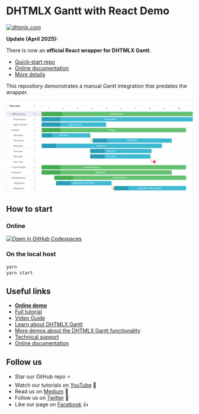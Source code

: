 # DHTMLX Gantt with React Demo

[![dhtmlx.com](https://img.shields.io/badge/made%20by-DHTMLX-blue)](https://dhtmlx.com/)

**Update (April 2025):**

There is now an **official React wrapper for DHTMLX Gantt**.

- [Quick-start repo](https://github.com/DHTMLX/react-gantt-quick-start)
- [Online documentation](https://docs.dhtmlx.com/gantt/web__react.html)
- [More details](https://dhtmlx.com/docs/products/dhtmlxGantt-for-React/)

This repository demonstrates a manual Gantt integration that predates the wrapper.

![DHTMLX Gantt with React Demo](https://raw.githubusercontent.com/DHTMLX/react-gantt-demo/master/gantt.png)

## How to start

### Online

[![Open in GitHub Codespaces](https://github.com/codespaces/badge.svg)](https://codespaces.new/DHTMLX/react-gantt-demo/) 

### On the local host 

```
yarn 
yarn start
```

## Useful links
- **[Online demo](https://replit.com/@dhtmlx/dhtmlx-gantt-with-react)**
- [Full tutorial](https://dhtmlx.com/blog/create-react-gantt-chart-component-dhtmlxgantt/)
- [Video Guide](https://www.youtube.com/watch?v=AVRHgXQ0g_k)
- [Learn about DHTMLX Gantt](https://dhtmlx.com/docs/products/dhtmlxGantt/)
- [More demos about the DHTMLX Gantt functionality](https://docs.dhtmlx.com/gantt/samples)
- [Technical support ](https://forum.dhtmlx.com/c/gantt)
- [Online  documentation](https://docs.dhtmlx.com/gantt/)

## Follow us

- Star our GitHub repo :star:
- Watch our tutorials on [YouTube](https://www.youtube.com/user/dhtmlx/videos) :eyes:
- Read us on [Medium](https://dhtmlx.medium.com) :newspaper:
- Follow us on [Twitter](https://twitter.com/dhtmlx) :feet:
- Like our page on [Facebook](https://www.facebook.com/dhtmlx/) :thumbsup:
